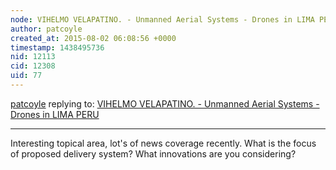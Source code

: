 ```yaml
---
node: VIHELMO VELAPATINO. - Unmanned Aerial Systems - Drones in LIMA PERU
author: patcoyle
created_at: 2015-08-02 06:08:56 +0000
timestamp: 1438495736
nid: 12113
cid: 12308
uid: 77
---
```




[patcoyle](../profile/patcoyle) replying to: [VIHELMO VELAPATINO. - Unmanned Aerial Systems - Drones in LIMA PERU](../notes/vihelmo/08-01-2015/unammne-aerial-systems-drones-in-lima-peru)

----
Interesting topical area, lot's of news coverage recently. 
What is the focus of proposed delivery system? 
What innovations are you considering? 